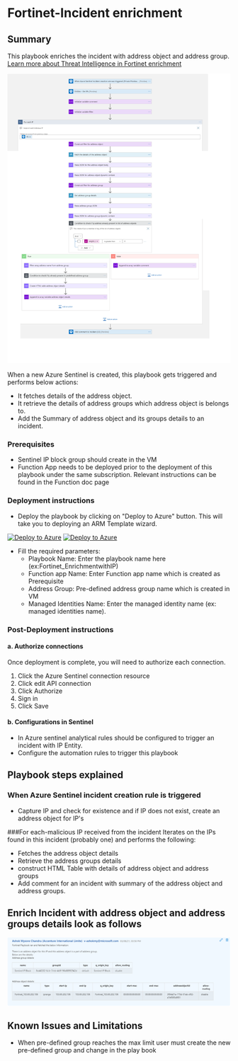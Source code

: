 # Fortinet-Incident enrichment

## Summary
This playbook enriches the incident with address object and address group.
 [Learn more about Threat Intelligence in Fortinet enrichment](https://www.fortinet.com/fortiguard/threat-intelligence/threat-research)

 ![Fortinet](./Enrichment.PNG)<br>

When a new Azure Sentinel is created, this playbook gets triggered and performs below actions:
- It fetches details of the address object.
- It retrieve the details of address groups which address object is belongs to.
- Add the Summary of address object and its groups details to an incident.



### Prerequisites 
- Sentinel IP block group should create in the VM
- Function App needs to be deployed prior to the deployment of this playbook under the same subscription. Relevant instructions can be found in the Function doc page


### Deployment instructions 
- Deploy the playbook by clicking on "Deploy to Azure" button. This will take you to deploying an ARM Template wizard.

[![Deploy to Azure](https://aka.ms/deploytoazurebutton)](https://portal.azure.com/#create/Microsoft.Template/uri/https%3A%2F%2Fraw.githubusercontent.com%2FAzure%2FAzure-Sentinel%2FSOAR-connectors-Private-Preview%2FPlaybooks%2FFortinet-FortiGate%2FPlaybooks%2FFortinet_IncidentEnrichment%2Fazuredeploy.json) [![Deploy to Azure](https://aka.ms/deploytoazuregovbutton)](https://portal.azure.us/#create/Microsoft.Template/uri/https%3A%2F%2Fraw.githubusercontent.com%2FAzure%2FAzure-Sentinel%2FSOAR-connectors-Private-Preview%2FPlaybooks%2FFortinet-FortiGate%2FPlaybooks%2FFortinet_IncidentEnrichment%2Fazuredeploy.json)


- Fill the required parameters:
    * Playbook Name: Enter the playbook name here (ex:Fortinet_EnrichmentwithIP)
    * Function app Name: Enter Function app name which is created as Prerequisite
    * Address Group: Pre-defined address group name which is created in VM
    * Managed Identities Name: Enter the managed identity name (ex: managed identities name).

### Post-Deployment instructions 
#### a. Authorize connections
Once deployment is complete, you will need to authorize each connection.
1.  Click the Azure Sentinel connection resource
2.  Click edit API connection
3.  Click Authorize
4.  Sign in
5.  Click Save

#### b. Configurations in Sentinel
- In Azure sentinel analytical rules should be configured to trigger an incident with IP Entity.
- Configure the automation rules to trigger this playbook

## Playbook steps explained

### When Azure Sentinel incident creation rule is triggered

- Capture IP and check for existence and if IP does not exist, create an address object for IP's

###For each-malicious IP received from the incident
Iterates on the IPs found in this incident (probably one) and performs the following:
- Fetches the address object details
- Retrieve the address groups details
- construct HTML Table with details of address object and address groups
- Add comment for an incident with summary of the address object and address groups.

## Enrich Incident with address object and address groups details look as follows

 ![Fortinet](./Inicdent_Enrichment.png)<br>
    
## Known Issues and Limitations
- When pre-defined group reaches the max limit user must create the new pre-defined group and change in the play book


